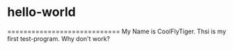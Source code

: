 # hello-world
============================
My Name is CoolFlyTiger.
Thsi is my first test-program.
Why don't work?
